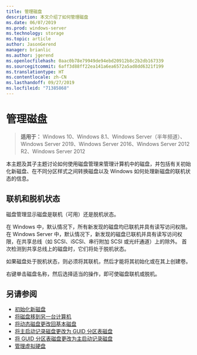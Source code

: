 ```yaml
---
title: 管理磁盘
description: 本文介绍了如何管理磁盘
ms.date: 06/07/2019
ms.prod: windows-server
ms.technology: storage
ms.topic: article
author: JasonGerend
manager: brianlic
ms.author: jgerend
ms.openlocfilehash: 0aac0b78e79949de94ebd20912b8c2b2db167339
ms.sourcegitcommit: 6aff3d88ff22ea141a6ea6572a5ad8dd6321f199
ms.translationtype: HT
ms.contentlocale: zh-CN
ms.lasthandoff: 09/27/2019
ms.locfileid: "71385868"
---
```

# <a name="manage-disks"></a>管理磁盘

> **适用于：** Windows 10、Windows 8.1、Windows Server（半年频道）、Windows Server 2019、Windows Server 2016、Windows Server 2012 R2、Windows Server 2012

本主题及其子主题讨论如何使用磁盘管理来管理计算机中的磁盘，并包括有关初始化新磁盘、在不同分区样式之间转换磁盘以及 Windows 如何处理新磁盘的联机状态的信息。

## <a name="online-and-offline-status"></a>联机和脱机状态

磁盘管理显示磁盘是联机（可用）还是脱机状态。

在 Windows 中，默认情况下，所有新发现的磁盘均已联机并具有读写访问权限。 在 Windows Server 中，默认情况下，新发现的磁盘已联机并具有读写访问权限，在共享总线（如 SCSI、iSCSI、串行附加 SCSI 或光纤通道）上的除外。 首次检测到共享总线上的磁盘时，它们将处于脱机状态。

如果磁盘处于脱机状态，则必须将其联机，然后才能将其初始化或在其上创建卷。

右键单击磁盘名称，然后选择适当的操作，即可使磁盘联机或脱机。

## <a name="see-also"></a>另请参阅

-   [初始化新磁盘](initialize-new-disks.md)
-   [将磁盘移到另一台计算机](move-disks-to-another-computer.md)
-   [将动态磁盘更改回基本磁盘](change-a-dynamic-disk-back-to-a-basic-disk.md)
-   [将主启动记录磁盘更改为 GUID 分区表磁盘](change-an-mbr-disk-into-a-gpt-disk.md)
-   [将 GUID 分区表磁盘更改为主启动记录磁盘](change-a-gpt-disk-into-an-mbr-disk.md)
-   [管理虚拟硬盘](manage-virtual-hard-disks.md)